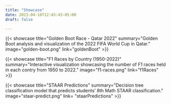 ```yaml
---
title: "Showcase"
date: 2023-04-16T12:43:43-05:00
draft: false

---
```


{{< showcase title="Golden Boot Race - Qatar 2022" summary="Golden Boot analysis and visualization of the 2022 FIFA World Cup in Qatar." image="golden-boot.png" link="goldenBoot" >}}

{{< showcase title="F1 Races by Country (1950-2022)" summary="Interactive visualization showcasing the number of F1 races held in each contry from 1950 to 2022." image="f1-races.png" link="f1Races" >}}

    
{{< showcase title="STAAR Predictions" summary="Decision tree classification model that predicts students’ 8th Math STAAR classification." image="staar-predict.png" link= "staarPredictions" >}}